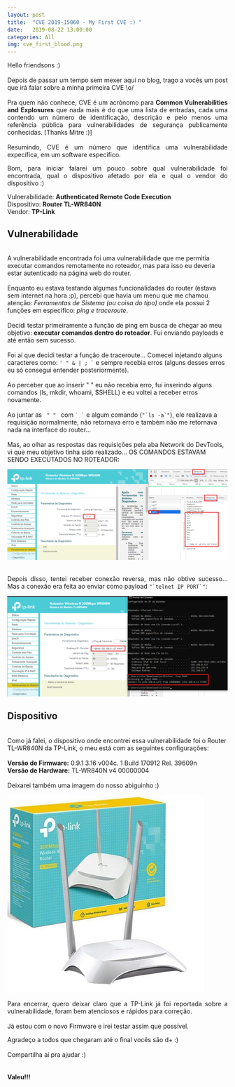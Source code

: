 ```yaml
---
layout: post
title:  "CVE 2019-15060 - My First CVE :) "
date:   2019-08-22 13:00:00
categories: All
img: cve_first_blood.png
---
```

<p align="justify">
Hello friendsons :)
<br>
<br>
Depois de passar um tempo sem mexer aqui no blog, trago a vocês um post que irá falar sobre a minha primeira CVE \o/
<br>
<br>
Pra quem não conhece, CVE é um acrônomo para <b>Common Vulnerabilities and Explosures</b> que nada mais é do que uma lista de entradas, cada uma contendo um número de identificação, descrição e pelo menos uma referência pública para vulnerabilidades de segurança publicamente conhecidas. [Thanks Mitre :)]
<br>
<br>
Resumindo, CVE é um número que identifica uma vulnerabilidade expecífica, em um software específico.
</p>

<p align="justify">
Bom, para iniciar falarei um pouco sobre qual vulnerabilidade foi encontrada, qual o dispositivo afetado por ela e qual o vendor do dispositivo :)
</p>

<p align="justify">
Vulnerabilidade: <b>Authenticated Remote Code Execution</b><br>
Dispositivo: <b>Router TL-WR840N</b><br>
Vendor: <b>TP-Link</b>
</p>

<p align="justify">
<h2>Vulnerabilidade</h2>
<br>
A vulnerabilidade encontrada foi uma vulnerabilidade que me permitia executar comandos remotamente no roteador, mas para isso eu deveria estar autenticado na página web do router.
<br>
<br>
Enquanto eu estava testando algumas funcionalidades do router (estava sem internet na hora :p), percebi que havia um menu que me chamou atenção: <i>Ferramentas de Sistema (ou coisa do tipo)</i> onde ela possui 2 funções em específico: <i>ping e traceroute</i>.
<br>
<br>
Decidi testar primeiramente a função de ping em busca de chegar ao meu objetivo: <b>executar comandos dentro do roteador</b>. Fui enviando payloads e até então sem sucesso.
<br>
<br>
Foi aí que decidi testar a função de traceroute... Comecei injetando alguns caracteres como: <code>' " &amp; | ; `</code> e sempre recebia erros (alguns desses erros eu só consegui entender posteriormente).
<br>
<br>
Ao perceber que ao inserir " " eu não recebia erro, fui inserindo alguns comandos (ls, mkdir, whoami, $SHELL) e eu voltei a receber erros novamente.
<br>
<br>
Ao juntar as <code> " " </code> com <code>` `</code> e algum comando (<code>"`ls -a`"</code>), ele realizava a requisição normalmente, não retornava erro e também não me retornava nada na interface do router...
<br>
<br>
Mas, ao olhar as respostas das requisições pela aba Network do DevTools, vi que meu objetivo tinha sido realizado... OS COMANDOS ESTAVAM SENDO EXECUTADOS NO ROTEADOR:
<br>
</p>
<img src="../images/cves/cve-2019-15060/ls.png"/>

<p align="justify">
<br>
Depois disso, tentei receber conexão reversa, mas não obtive sucesso... Mas a conexão era feita ao enviar como payload <code>"`telnet IP PORT`"</code>:
<br>
</p>
<img src="../images/cves/cve-2019-15060/connect.png">

<p align="justify">
<h2>Dispositivo</h2>
<br>
Como já falei, o dispositivo onde encontrei essa vulnerabilidade foi o Router TL-WR840N da TP-Link, o meu está com as seguintes configurações:
<br>
<br>
<b>Versão de Firmware:</b> 0.9.1 3.16 v004c. 1 Build 170912 Rel. 39609n<br>
<b>Versão de Hardware:</b> TL-WR840N v4 00000004
<br>
<br>
Deixarei também uma imagem do nosso abiguinho :)
<br>
</p>
<img src="../images/cves/cve-2019-15060/tl-wr840n.jpg">

<p align="justify">
Para encerrar, quero deixar claro que a TP-Link já foi reportada sobre a vulnerabilidade, foram bem atenciosos e rápidos para correção.
<br>
<br>
Já estou com o novo Firmware e irei testar assim que possível.
</p>

<p align="justify">
Agradeço a todos que chegaram até o final vocês são d+ :)
<br>
<br>
Compartilha aí pra ajudar :) 
<br>
<br>
<br>
<b>Valeu!!!</b>
</p>